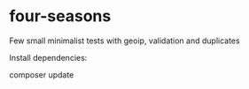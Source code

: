 # four-seasons
Few small minimalist tests with geoip, validation and duplicates

Install dependencies: 

composer update
